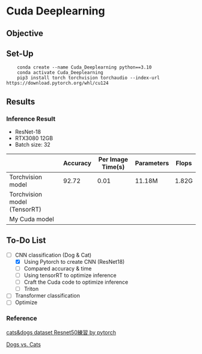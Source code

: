 # Cuda Deeplearning
## Objective

## Set-Up
```
    conda create --name Cuda_Deeplearning python==3.10
    conda activate Cuda_Deeplearning
    pip3 install torch torchvision torchaudio --index-url https://download.pytorch.org/whl/cu124
```
## Results
### Inference Result
* ResNet-18
* RTX3080 12GB
* Batch size: 32
  
|                               | Accuracy  | Per Image Time(s)         | Parameters | Flops  |
|  ----                         | ----      | ----                      | ----       | ----   |
|  Torchvision model            | 92.72     | 0.01                      | 11.18M     | 1.82G  |
|  Torchvision model (TensorRT) |           |                           |            |        |
|  My Cuda model                |           |                           |            |        |


## To-Do List

- [ ] CNN classification (Dog & Cat)
  - [x] Using Pytorch to create CNN (ResNet18)
  - [ ] Compared accuracy & time
  - [ ] Using tensorRT to optimize inference
  - [ ] Craft the Cuda code to optimize inference
  - [ ] Triton 
- [ ] Transformer classification
- [ ] Optimize 

### Reference
[cats&dogs dataset Resnet50練習 by pytorch](https://ithelp.ithome.com.tw/articles/10288232?sc=rss.iron)

[Dogs vs. Cats](https://www.kaggle.com/competitions/dogs-vs-cats/data)
